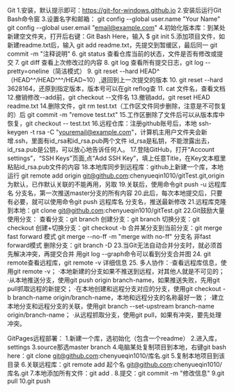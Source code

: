 Git 
1.安装，默认提示即可：https://git-for-windows.github.io
2.安装后运行Git Bash命令窗
3.设置名字和邮箱： git config --global user.name "Your Name"
				   git config --global user.email "email@example.com"
4.初始化版本库：到某处新建空文件夹，打开后右键：Git Bash Here，输入 $ git init
5.添加项目文件，如新建readme.txt后，输入 git add readme.txt，先提交到暂缓区，最后同一 git commit -m "注释说明" 
6. git status 查看仓库当前的状态，文件是否有修改或提交
7. git diff 查看上次修改过的内容
8. git log 查看所有提交日志，git log --pretty=oneline（简洁模式）
9. git reset --hard HEAD^（HEAD^^/HEAD^^^/HEAD~10）,退回到上一次提交的版本
10. git reset --hard 3628164，还原到指定版本，版本号可以在git reflog查
11. cat 文件名，查看文档
12.撤销修改--add前，git checkout --文件名
13.撤销add，git reset HEAD readme.txt
14.删除文件，git rm test.txt（工作区文件同步删除，注意是不可恢复的）后 git commit -m "remove test.txt"
15.工作区删除了文件后可以从版本库中恢复，git checkout -- test.txt
16.远程仓库：注册github账号后，本地 ssh-keygen -t rsa -C "youremail@example.com"，计算机主用户文件夹会新增.ssh，里面有id_rsa和id_rsa.pub两个文件
	id_rsa是私钥，不能泄露出去，id_rsa.pub是公钥，可以放心地告诉任何人。
17.登陆GitHub，打开“Account settings”，“SSH Keys”页面,点“Add SSH Key”，填上任意Title，在Key文本框里粘贴id_rsa.pub文件的内容
18.本地库同步到远程库：github上新建一个库，本地运行 git remote add origin git@github.com:chenyueqin1010/gitTest.git,origin为默认，已作默认关联的不能再用，另取
19.关联后，使用命令git push -u 远程库名 分支名，第一次推送master分支的所有内容
20.此后，每次本地提交后，只要有必要，就可以使用命令git push 远程库名 分支名，推送最新修改
21.远程库克隆到本地：git clone git@github.com:chenyueqin1010/gitTest.git
22.Git鼓励大量使用分支：
	查看分支：git branch
	创建分支：git branch <name>
	切换分支：git checkout <name>
	创建+切换分支：git checkout -b <name>
	合并某分支到当前分支：git merge <name> 									fast forward 模式
						  git merge --no-ff -m "merge with no-ff" 分支名	非fast forward模式
	删除分支：git branch -D <name>
23.当Git无法自动合并分支时，就必须首先解决冲突，再提交合并
	用git log --graph命令可以看到分支合并图
24. git remote查看远程库，git remote -v 详细信息
25. 多人协作：·查看远程库信息，使用git remote -v；
	·本地新建的分支如果不推送到远程，对其他人就是不可见的；
	·从本地推送分支，使用git push origin branch-name，如果推送失败，先用git pull抓取远程的新提交；
	·在本地创建和远程分支对应的分支，使用git checkout -b branch-name origin/branch-name，本地和远程分支的名称最好一致；
	·建立本地分支和远程分支的关联，使用git branch --set-upstream branch-name origin/branch-name；
	·从远程抓取分支，使用git pull，如果有冲突，要先处理冲突。


GitPages远程部署：
1.新建一个库，选初始化（包含一个readme）
2.进入库，settings
3.source那选master branch
4.电脑某处复制项目到本地，右键git bash here：git clone git@github.com:chenyueqin1010/库名.git
5.复制本地项目到该目录
6.关联远程库：git remote add 起个名 git@github.com:chenyueqin1010/库名.git
7.本地添加所有文件：git add .
8.提交：git commit -m "修改信息"
9.git pull
10.git push




